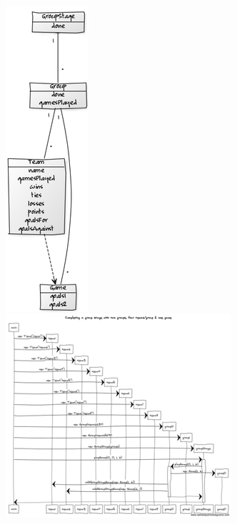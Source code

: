 ![](https://github.com/StarSovu/ot-harjoitustyo/raw/master/dokumentaatio/luokkakaavio.png)
![](https://github.com/StarSovu/ot-harjoitustyo/raw/master/dokumentaatio/sekvenssikaavio.png)
